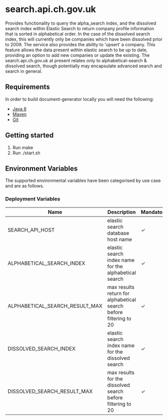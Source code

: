 # search.api.ch.gov.uk
Provides functionality to query the alpha_search index, and the dissolved search index within Elastic Search to return company profile information that is sorted in alphabetical order. In the case of the dissolved search index, this will currently only be companies which have been dissolved prior to 2009. The service also provides the ability to ‘upsert’ a company. This feature allows the data present within elastic search to be up to date, providing an option to add new companies or update the existing. The search.api.ch.gov.uk at present relates only to alphabetical-search & dissolved search, though potentially may encapsulate advanced search and search in general.

## Requirements
In order to build document-generator locally you will need the following:
- [Java 8](http://www.oracle.com/technetwork/java/javase/downloads/jdk8-downloads-2133151.html)
- [Maven](https://maven.apache.org/download.cgi)
- [Git](https://git-scm.com/downloads)

## Getting started
1. Run make
2. Run ./start.sh

Environment Variables
---------------------
The supported environmental variables have been categorised by use case and are as follows.

### Deployment Variables
Name                                      | Description                                                                  | Mandatory | Default | Example
----------------------------------------- | ---------------------------------------------------------------------------- | --------- | ------- | ----------------------------------------
SEARCH_API_HOST                           | elastic search database host name                                            | ✓         |         | es7-database-host-name.aws.chdev.org
ALPHABETICAL_SEARCH_INDEX                 | elastic search index name for the alphabetical search                        | ✓         |         | alpha-search
ALPHABETICAL_SEARCH_RESULT_MAX            | max results return for alphabetical search before filtering to 20            | ✓         |         | 250
DISSOLVED_SEARCH_INDEX                    | elastic search index name for the dissolved search                           | ✓         |         | dissolved-search
DISSOLVED_SEARCH_RESULT_MAX               | max results for the dissolved search before filtering to 20                  | ✓         |         | 250
